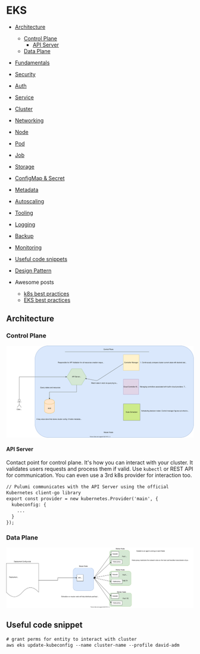 # EKS

- [Architecture](#architecture)
  - [Control Plane](#control-plane)
    - [API Server](#api-server)
  - [Data Plane](#data-plane)
- [Fundamentals](./fundamental.md)
- [Security](./security.md)
- [Auth](./auth.md)
- [Service](./service.md)
- [Cluster](./cluster.md)
- [Networking](./networking.md)
- [Node](./node.md)
- [Pod](./pod.md)
- [Job](./job.md)
- [Storage](./storage.md)
- [ConfigMap & Secret](./configMap-secret.md)
- [Metadata](./metadata.md)

- [Autoscaling](./autoscaling.md)
- [Tooling](./tooling.md)
- [Logging](./logging.md)
- [Backup](./backup.md)
- [Monitoring](./monitoring.md)
- [Useful code snippets](useful-code-snippet)
- [Design Pattern](./design-pattern.md)
- Awesome posts
  - [k8s best practices](https://www.weave.works/blog/kubernetes-best-practices)
  - [EKS best practices](https://aws.github.io/aws-eks-best-practices/)

## Architecture

### Control Plane

![Diagram](./k8s-control-plane.svg)

#### API Server

Contact point for control plane. It's how you can interact with your cluster. It validates users requests and process them if valid. Use `kubectl` or REST API for communication.
You can even use a 3rd k8s provider for interaction too.

```
// Pulumi communicates with the API Server using the official Kubernetes client-go library
export const provider = new kubernetes.Provider('main', {
  kubeconfig: {
    ...
  }
});
```

### Data Plane

![Diagram](./k8s-master-worker-comm.svg)

## Useful code snippet


```shell
# grant perms for entity to interact with cluster
aws eks update-kubeconfig --name cluster-name --profile david-adm
```
